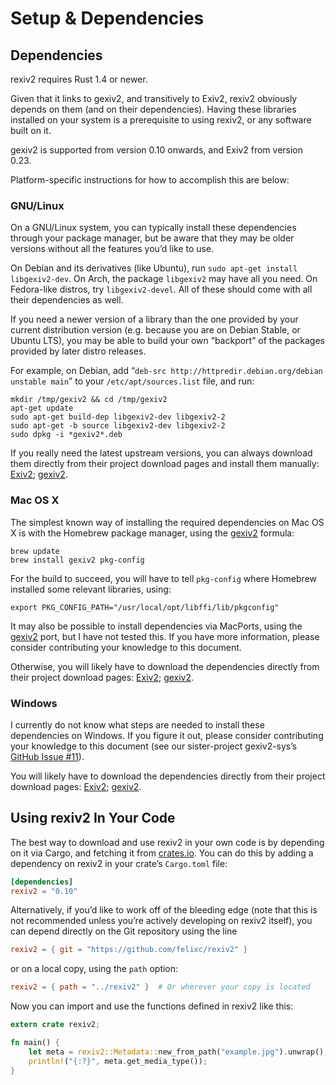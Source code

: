 <!--
SPDX-FileCopyrightText: 2015–2022 Felix A. Crux <felixc@felixcrux.com> and CONTRIBUTORS
SPDX-License-Identifier: GPL-3.0-or-later
-->

Setup & Dependencies
====================

Dependencies
------------

rexiv2 requires Rust 1.4 or newer.

Given that it links to gexiv2, and transitively to Exiv2, rexiv2 obviously
depends on them (and on their dependencies). Having these libraries installed on
your system is a prerequisite to using rexiv2, or any software built on it.

gexiv2 is supported from version 0.10 onwards, and Exiv2 from version 0.23.

Platform-specific instructions for how to accomplish this are below:

### GNU/Linux

On a GNU/Linux system, you can typically install these dependencies through your
package manager, but be aware that they may be older versions without all the
features you’d like to use.

On Debian and its derivatives (like Ubuntu), run `sudo apt-get install
libgexiv2-dev`. On Arch, the package `libgexiv2` may have all you need. On
Fedora-like distros, try `libgexiv2-devel`. All of these should come with all
their dependencies as well.

If you need a newer version of a library than the one provided by your current
distribution version (e.g. because you are on Debian Stable, or Ubuntu LTS), you
may be able to build your own “backport” of the packages provided by later
distro releases.

For example, on Debian, add “`deb-src http://httpredir.debian.org/debian
unstable main`” to your `/etc/apt/sources.list` file, and run:

```shell
mkdir /tmp/gexiv2 && cd /tmp/gexiv2
apt-get update
sudo apt-get build-dep libgexiv2-dev libgexiv2-2
sudo apt-get -b source libgexiv2-dev libgexiv2-2
sudo dpkg -i *gexiv2*.deb
```

If you really need the latest upstream versions, you can always download them
directly from their project download pages and install them manually:
[Exiv2][exiv2-dl]; [gexiv2][gexiv2-dl].

### Mac OS X

The simplest known way of installing the required dependencies on Mac OS X is
with the Homebrew package manager, using the [gexiv2][gexiv2-brew] formula:

```shell
brew update
brew install gexiv2 pkg-config
```

For the build to succeed, you will have to tell `pkg-config` where Homebrew
installed some relevant libraries, using:

```shell
export PKG_CONFIG_PATH="/usr/local/opt/libffi/lib/pkgconfig"
```

It may also be possible to install dependencies via MacPorts, using the
[gexiv2][gexiv2-port] port, but I have not tested this. If you have more
information, please consider contributing your knowledge to this document.

Otherwise, you will likely have to download the dependencies directly from their
project download pages: [Exiv2][exiv2-dl]; [gexiv2][gexiv2-dl].

### Windows

I currently do not know what steps are needed to install these dependencies on
Windows. If you figure it out, please consider contributing your knowledge to
this document (see our sister-project gexiv2-sys’s
[GitHub Issue #11](https://github.com/felixc/gexiv2-sys/issues/11)).

You will likely have to download the dependencies directly from their project
download pages: [Exiv2][exiv2-dl]; [gexiv2][gexiv2-dl].

[exiv2-dl]: http://www.exiv2.org/download.html
[gexiv2-dl]: https://wiki.gnome.org/Projects/gexiv2/BuildingAndInstalling
[gexiv2-brew]: http://brewformulas.org/Gexiv2
[gexiv2-port]: https://trac.macports.org/browser/trunk/dports/gnome/gexiv2/Portfile


Using rexiv2 In Your Code
-------------------------

The best way to download and use rexiv2 in your own code is by depending on it
via Cargo, and fetching it from [crates.io][crates-rexiv2]. You can do this by
adding a dependency on rexiv2 in your crate’s `Cargo.toml` file:

```toml
[dependencies]
rexiv2 = "0.10"
```

Alternatively, if you’d like to work off of the bleeding edge (note that this is
not recommended unless you’re actively developing on rexiv2 itself), you can
depend directly on the Git repository using the line

```toml
rexiv2 = { git = "https://github.com/felixc/rexiv2" }
```

or on a local copy, using the `path` option:

```toml
rexiv2 = { path = "../rexiv2" }  # Or wherever your copy is located
```

Now you can import and use the functions defined in rexiv2 like this:

```rust
extern crate rexiv2;

fn main() {
    let meta = rexiv2::Metadata::new_from_path("example.jpg").unwrap();
    println!("{:?}", meta.get_media_type());
}
```

[crates-rexiv2]: https://crates.io/crates/rexiv2
